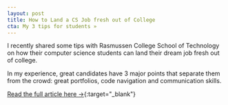 ```yaml
---
layout: post
title: How to Land a CS Job fresh out of College
cta: My 3 tips for students »
---
```


I recently shared some tips with Rasmussen College School of Technology on how their computer science students can land their dream job fresh out of college. 

In my experience, great candidates have 3 major points that separate them from the crowd: great portfolios, code navigation and communication skills.

[Read the full article here →](https://www.rasmussen.edu/degrees/technology/blog/computer-science-skills/){:target="_blank"}

